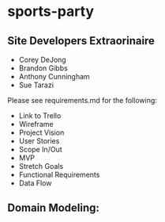 # sports-party

## Site Developers Extraorinaire
- Corey DeJong
- Brandon Gibbs
- Anthony Cunningham
- Sue Tarazi

Please see requirements.md for the following: 
- Link to Trello
- Wireframe
- Project Vision
- User Stories
- Scope In/Out
- MVP
- Stretch Goals
- Functional Requirements
- Data Flow

Domain Modeling: 
- 

